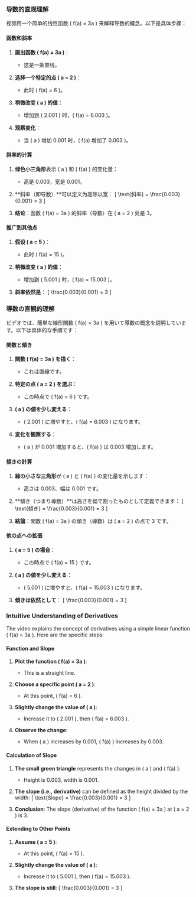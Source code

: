 ### 导数的直观理解

视频用一个简单的线性函数 \( f(a) = 3a \) 来解释导数的概念。以下是具体步骤：

#### 函数和斜率

1. **画出函数 \( f(a) = 3a \)**：
   - 这是一条直线。

2. **选择一个特定的点 \( a = 2 \)**：
   - 此时 \( f(a) = 6 \)。

3. **稍微改变 \( a \) 的值**：
   - 增加到 \( 2.001 \) 时，\( f(a) = 6.003 \)。

4. **观察变化**：
   - 当 \( a \) 增加 0.001 时，\( f(a) 增加了 0.003 \)。

#### 斜率的计算

1. **绿色小三角形**表示 \( a \) 和 \( f(a) \) 的变化量：
   - 高是 0.003，宽是 0.001。

2. **斜率（即导数）**可以定义为高除以宽：
   \[
   \text{斜率} = \frac{0.003}{0.001} = 3
   \]

3. **结论**：函数 \( f(a) = 3a \) 的斜率（导数）在 \( a = 2 \) 处是 3。

#### 推广到其他点

1. **假设 \( a = 5 \)**：
   - 此时 \( f(a) = 15 \)。

2. **稍微改变 \( a \) 的值**：
   - 增加到 \( 5.001 \) 时，\( f(a) = 15.003 \)。

3. **斜率依然是**：
   \[
   \frac{0.003}{0.001} = 3
   \]

### 導数の直観的理解

ビデオでは、簡単な線形関数 \( f(a) = 3a \) を用いて導数の概念を説明しています。以下は具体的な手順です：

#### 関数と傾き

1. **関数 \( f(a) = 3a \) を描く**：
   - これは直線です。

2. **特定の点 \( a = 2 \) を選ぶ**：
   - この時点で \( f(a) = 6 \) です。

3. **\( a \) の値を少し変える**：
   - \( 2.001 \) に増やすと、\( f(a) = 6.003 \) になります。

4. **変化を観察する**：
   - \( a \) が 0.001 増加すると、\( f(a) \) は 0.003 増加します。

#### 傾きの計算

1. **緑の小さな三角形**が \( a \) と \( f(a) \) の変化量を示します：
   - 高さは 0.003、幅は 0.001 です。

2. **傾き（つまり導数）**は高さを幅で割ったものとして定義できます：
   \[
   \text{傾き} = \frac{0.003}{0.001} = 3
   \]

3. **結論**：関数 \( f(a) = 3a \) の傾き（導数）は \( a = 2 \) の点で 3 です。

#### 他の点への拡張

1. **\( a = 5 \) の場合**：
   - この時点で \( f(a) = 15 \) です。

2. **\( a \) の値を少し変える**：
   - \( 5.001 \) に増やすと、\( f(a) = 15.003 \) になります。

3. **傾きは依然として**：
   \[
   \frac{0.003}{0.001} = 3
   \]

### Intuitive Understanding of Derivatives

The video explains the concept of derivatives using a simple linear function \( f(a) = 3a \). Here are the specific steps:

#### Function and Slope

1. **Plot the function \( f(a) = 3a \)**:
   - This is a straight line.

2. **Choose a specific point \( a = 2 \)**:
   - At this point, \( f(a) = 6 \).

3. **Slightly change the value of \( a \)**:
   - Increase it to \( 2.001 \), then \( f(a) = 6.003 \).

4. **Observe the change**:
   - When \( a \) increases by 0.001, \( f(a) \) increases by 0.003.

#### Calculation of Slope

1. **The small green triangle** represents the changes in \( a \) and \( f(a) \):
   - Height is 0.003, width is 0.001.

2. **The slope (i.e., derivative)** can be defined as the height divided by the width:
   \[
   \text{Slope} = \frac{0.003}{0.001} = 3
   \]

3. **Conclusion**: The slope (derivative) of the function \( f(a) = 3a \) at \( a = 2 \) is 3.

#### Extending to Other Points

1. **Assume \( a = 5 \)**:
   - At this point, \( f(a) = 15 \).

2. **Slightly change the value of \( a \)**:
   - Increase it to \( 5.001 \), then \( f(a) = 15.003 \).

3. **The slope is still**:
   \[
   \frac{0.003}{0.001} = 3
   \]